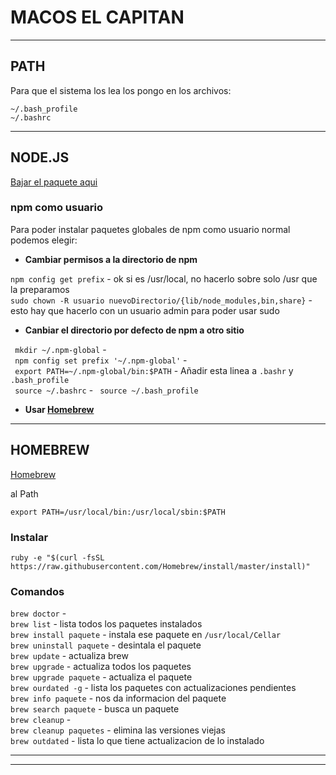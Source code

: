 # MACOS EL CAPITAN

---

## PATH

Para que el sistema los lea los pongo en los archivos:  

`~/.bash_profile`  
`~/.bashrc`   

---

## NODE.JS

[Bajar el paquete aqui](https://nodejs.org/en/download/)  

### npm como usuario

Para poder instalar paquetes globales de npm como usuario normal podemos elegir:   

* **Cambiar permisos a la directorio de npm**  

`npm config get prefix` - ok si es /usr/local, no hacerlo sobre solo /usr que la 
preparamos  
`sudo chown -R usuario nuevoDirectorio/{lib/node_modules,bin,share}` - esto hay que
hacerlo con un usuario admin para poder usar sudo  

* **Canbiar el directorio por defecto de npm a otro sitio**

` mkdir ~/.npm-global` -   
` npm config set prefix '~/.npm-global'` -  
` export PATH=~/.npm-global/bin:$PATH` - Añadir esta linea a `.bashr` y 
`.bash_profile`   
` source ~/.bashrc` - ` source ~/.bash_profile`    

* **Usar [Homebrew](#homebrew)**

---

## HOMEBREW

[Homebrew](http://brew.sh)  

al Path  

`export PATH=/usr/local/bin:/usr/local/sbin:$PATH`  

### Instalar

`ruby -e "$(curl -fsSL https://raw.githubusercontent.com/Homebrew/install/master/install)"`

### Comandos

`brew doctor` -  
`brew list` - lista todos los paquetes instalados  
`brew install paquete` - instala ese paquete en `/usr/local/Cellar`  
`brew uninstall paquete` - desintala el paquete  
`brew update` - actualiza brew  
`brew upgrade` - actualiza todos los paquetes  
`brew upgrade paquete` - actualiza el paquete  
`brew ourdated -g` - lista los paquetes con actualizaciones pendientes   
`brew info paquete` - nos da informacion del paquete  
`brew search paquete` - busca un paquete  
`brew cleanup` -   
`brew cleanup paquetes` - elimina las versiones viejas  
`brew outdated` - lista lo que tiene actualizacion de lo instalado  



---















---



